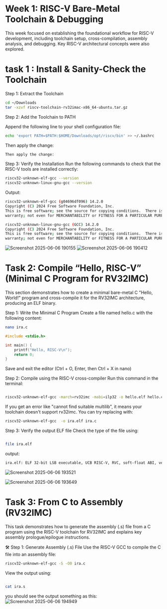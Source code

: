 # Week 1: RISC-V Bare-Metal Toolchain & Debugging
This week focused on establishing the foundational workflow for RISC-V development, including toolchain setup, cross-compilation, assembly analysis, and debugging. Key RISC-V architectural concepts were also explored.


# task 1 : Install & Sanity-Check the Toolchain
Step 1: Extract the Toolchain
```bash
cd ~/Downloads
tar -xzvf riscv-toolchain-rv32imac-x86_64-ubuntu.tar.gz
```
Step 2: Add the Toolchain to PATH

Append the following line to your shell configuration file:
```bash
echo 'export PATH=$PATH:$HOME/Downloads/opt/riscv/bin' >> ~/.bashrc
```

Then apply the change:
```bash
Then apply the change:
```
Step 3: Verify the Installation
Run the following commands to check that the RISC-V tools are installed correctly:
```bash
riscv32-unknown-elf-gcc --version
riscv32-unknown-linux-gnu-gcc --version
```
Output:
```bash
riscv32-unknown-elf-gcc (g04696df096) 14.2.0
Copyright (C) 2024 Free Software Foundation, Inc.
This is free software; see the source for copying conditions.  There is NO
warranty; not even for MERCHANTABILITY or FITNESS FOR A PARTICULAR PURPOSE.

riscv32-unknown-linux-gnu-gcc (GCC) 14.2.0
Copyright (C) 2024 Free Software Foundation, Inc.
This is free software; see the source for copying conditions.  There is NO
warranty; not even for MERCHANTABILITY or FITNESS FOR A PARTICULAR PURPOSE.
```
![Screenshot 2025-06-06 190155](https://github.com/user-attachments/assets/6986b010-f405-4afc-9554-ae8c53be6cde)
![Screenshot 2025-06-06 190412](https://github.com/user-attachments/assets/e239d7f8-e346-41fa-b9fc-eec37a2d4ffd)





# Task 2: Compile “Hello, RISC-V” (Minimal C Program for RV32IMC)
This section demonstrates how to create a minimal bare-metal C "Hello, World!" program and cross-compile it for the RV32IMC architecture, producing an ELF binary.


 Step 1: Write the Minimal C Program
Create a file named hello.c with the following content:
```bash
nano ira.c
```

```c
#include <stdio.h>

int main() {
    printf("Hello, RISC-V\n");
    return 0;
}
```
Save and exit the editor (Ctrl + O, Enter, then Ctrl + X in nano)


Step 2: Compile using the RISC-V cross-compiler</b></summary>
Run this command in the terminal:

```bash

riscv32-unknown-elf-gcc -march=rv32imc -mabi=ilp32 -o hello.elf hello.c
```
 If you get an error like "cannot find suitable multilib", it means your toolchain doesn't support rv32imc. You can try replacing with:

```bash
riscv32-unknown-elf-gcc  -o ira.elf ira.c
```


Step 3: Verify the output ELF file</b>
Check the type of the file using:

```bash

file ira.elf
```
output: 
```bash
ira.elf: ELF 32-bit LSB executable, UCB RISC-V, RVC, soft-float ABI, version 1 (SYSV), statically linked, not stripped
```
![Screenshot 2025-06-06 193521](https://github.com/user-attachments/assets/ab9c6776-8b9a-4f1c-96f9-2d16fd50be39)

![Screenshot 2025-06-06 193649](https://github.com/user-attachments/assets/3b53acf6-6a93-4149-9470-f22ce1cdc5cc)



# Task 3: From C to Assembly (RV32IMC)

This task demonstrates how to generate the assembly (.s) file from a C program using the RISC-V toolchain for RV32IMC and explains key assembly prologue/epilogue instructions.

🛠️ Step 1: Generate Assembly (.s) File
Use the RISC-V GCC to compile the C file into an assembly file:
```bash
riscv32-unknown-elf-gcc -S -O0 ira.c
```
View the output using:

```bash

cat ira.s
```
you should see the output something as this:
![Screenshot 2025-06-06 194949](https://github.com/user-attachments/assets/45c8c270-9bc3-4e57-8c9b-8758e1363700)








